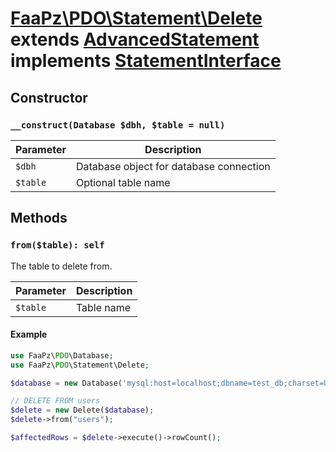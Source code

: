 # [FaaPz\PDO\Statement\Delete](../../src/Statement/Delete.php) extends [AdvancedStatement](../AdvancedStatement.md) implements [StatementInterface](../StatementInterface.md)

## Constructor

### `__construct(Database $dbh, $table = null)`

Parameter    | Description
------------ | -----------------------------------------
`$dbh`       | Database object for database connection
`$table`     | Optional table name

## Methods

### `from($table): self`

The table to delete from.

Parameter    | Description
------------ | -----------------------------------------
`$table`     | Table name

#### Example

```php
use FaaPz\PDO\Database;
use FaaPz\PDO\Statement\Delete;

$database = new Database('mysql:host=localhost;dbname=test_db;charset=UTF8');

// DELETE FROM users
$delete = new Delete($database);
$delete->from("users");

$affectedRows = $delete->execute()->rowCount();
```
